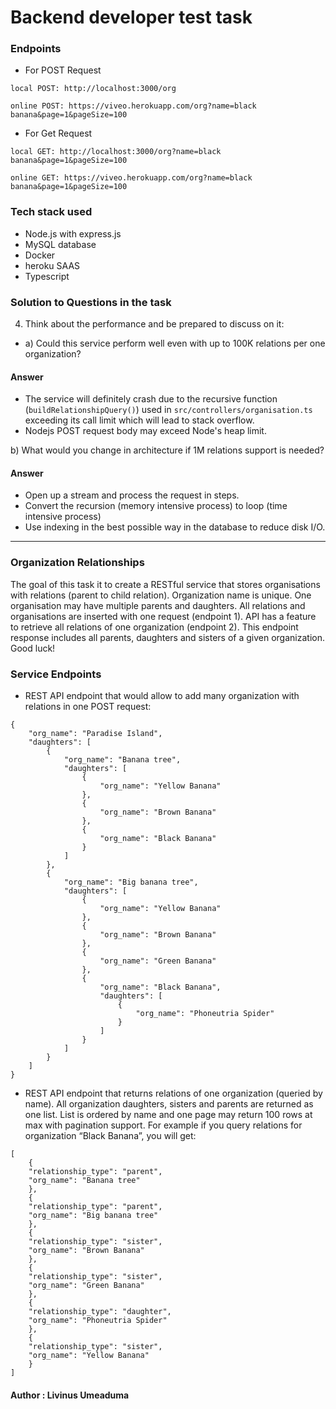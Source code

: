 # Backend developer test task

### Endpoints

-   For POST Request

```
local POST: http://localhost:3000/org

online POST: https://viveo.herokuapp.com/org?name=black banana&page=1&pageSize=100
```

-   For Get Request

```
local GET: http://localhost:3000/org?name=black banana&page=1&pageSize=100

online GET: https://viveo.herokuapp.com/org?name=black banana&page=1&pageSize=100
```

### Tech stack used

-   Node.js with express.js
-   MySQL database
-   Docker
-   heroku SAAS
-   Typescript

### Solution to Questions in the task

4. Think about the performance and be prepared to discuss on it:

-   a) Could this service perform well even with up to 100K relations per one organization?

#### Answer

-   The service will definitely crash due to the recursive function (`buildRelationshipQuery()`) used in `src/controllers/organisation.ts` exceeding its call limit which will lead to stack overflow.
-   Nodejs POST request body may exceed Node's heap limit.

b) What would you change in architecture if 1M relations support is needed?

#### Answer

-   Open up a stream and process the request in steps.
-   Convert the recursion (memory intensive process) to loop (time intensive process)
-   Use indexing in the best possible way in the database to reduce disk I/O.
<hr>

### Organization Relationships

The goal of this task it to create a RESTful service that stores organisations with relations (parent to child relation). Organization name is unique. One organisation may have multiple parents and daughters. All relations and organisations are inserted with one request (endpoint 1). API has a feature to retrieve all relations of one organization (endpoint 2). This endpoint response includes all parents, daughters and sisters of a given organization. Good luck!

### Service Endpoints

-   REST API endpoint that would allow to add many organization with relations in one POST request:

```
{
    "org_name": "Paradise Island",
    "daughters": [
        {
            "org_name": "Banana tree",
            "daughters": [
                {
                    "org_name": "Yellow Banana"
                },
                {
                    "org_name": "Brown Banana"
                },
                {
                    "org_name": "Black Banana"
                }
            ]
        },
        {
            "org_name": "Big banana tree",
            "daughters": [
                {
                    "org_name": "Yellow Banana"
                },
                {
                    "org_name": "Brown Banana"
                },
                {
                    "org_name": "Green Banana"
                },
                {
                    "org_name": "Black Banana",
                    "daughters": [
                        {
                            "org_name": "Phoneutria Spider"
                        }
                    ]
                }
            ]
        }
    ]
}
```

-   REST API endpoint that returns relations of one organization (queried by name). All organization daughters, sisters and parents are returned as one list. List is ordered by name and one page may return 100 rows at max with pagination support. For example if you query relations for organization “Black Banana”, you will get:

```
[
    {
    "relationship_type": "parent",
    "org_name": "Banana tree"
    },
    {
    "relationship_type": "parent",
    "org_name": "Big banana tree"
    },
    {
    "relationship_type": "sister",
    "org_name": "Brown Banana"
    },
    {
    "relationship_type": "sister",
    "org_name": "Green Banana"
    },
    {
    "relationship_type": "daughter",
    "org_name": "Phoneutria Spider"
    },
    {
    "relationship_type": "sister",
    "org_name": "Yellow Banana"
    }
]
```

#### Author : Livinus Umeaduma
